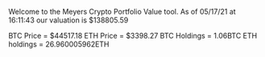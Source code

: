 Welcome to the Meyers Crypto Portfolio Value tool. 
As of 05/17/21 at 16:11:43 our valuation is $138805.59 

BTC Price = $44517.18
 ETH Price = $3398.27
BTC Holdings = 1.06BTC
 ETH holdings = 26.960005962ETH 
